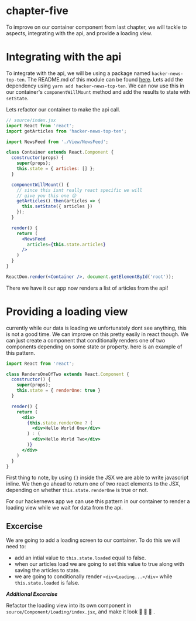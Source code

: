 # chapter-five

To improve on our container component from last chapter, we will tackle to aspects, integrating with the api, and provide a loading view.

# Integrating with the api

To integrate with the api, we will be using a package named `hacker-news-top-ten`. The README.md of this module can be found [here](https://yarnpkg.com/en/package/hacker-news-top-ten). Lets add the dependency using `yarn add hacker-news-top-ten`. We can now use this in our container's `componentWillMount` method and add the results to state with `setState`.

Lets refactor our container to make the api call.

```jsx
// source/index.jsx
import React from 'react';
import getArticles from 'hacker-news-top-ten';

import NewsFeed from './View/NewsFeed';

class Container extends React.Component {
  constructor(props) {
    super(props);
    this.state = { articles: [] };
  }

  componentWillMount() {
    // since this isnt really react specific we will
    // give you this one 😜
    getArticles().then(articles => {
      this.setState({ articles })
    });
  }

  render() {
    return (
      <NewsFeed
        articles={this.state.articles}
      />
    )
  }
}

ReactDom.render(<Container />, document.getElementById('root'));
```

There we have it our app now renders a list of articles from the api!

# Providing a loading view

currently while our data is loading we unfortunately dont see anything, this is not a good time. We can improve on this pretty easily in react though. We can just create a component that conditionally renders one of two components depending on some state or property. here is an example of this pattern.

```jsx
import React from 'react';

class RendersOneOfTwo extends React.Component {
  constructor() {
    super(props);
    this.state = { renderOne: true }
  }

  render() {
    return (
      <div>
        {this.state.renderOne ? (
          <div>Hello World One</div>
        ) : (
          <div>Hello World Two</div>
        )}
      </div>
    )
  }
}
```

First thing to note, by using `{}` inside the JSX we are able to write javascript inline. We then go ahead to return one of two react elements to the JSX, depending on whether `this.state.renderOne` is true or not.

For our hackernews app we can use this pattern in our container to render a loading view while we wait for data from the api.

## Excercise

We are going to add a loading screen to our container. To do this we will need to:

- add an intial value to `this.state.loaded` equal to false.
- when our articles load we are going to set this value to true along with saving the articles to state.
- we are going to conditionally render `<div>Loading...</div>` while `this.state.loaded` is false.

**_Additional Excercise_**

Refactor the loading view into its own component in `source/Component/Loading/index.jsx`, and make it look 💸 💸 💸 .
